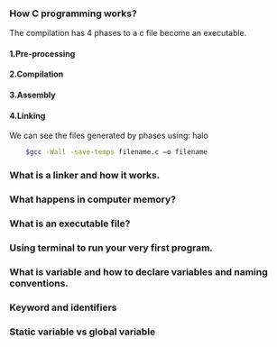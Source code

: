 ### How C programming works?
The compilation has 4 phases to a c file become an executable.
#### 1.Pre-processing
#### 2.Compilation
#### 3.Assembly
#### 4.Linking

We can see the files generated by phases using:
halo
```bash
    $gcc -Wall -save-temps filename.c –o filename 
```

### What is a linker and how it works.

### What happens in computer memory?

### What is an executable file?

### Using terminal to run your very first program.

### What is variable and how to declare variables and naming conventions.

### Keyword and identifiers

### Static variable vs global variable

